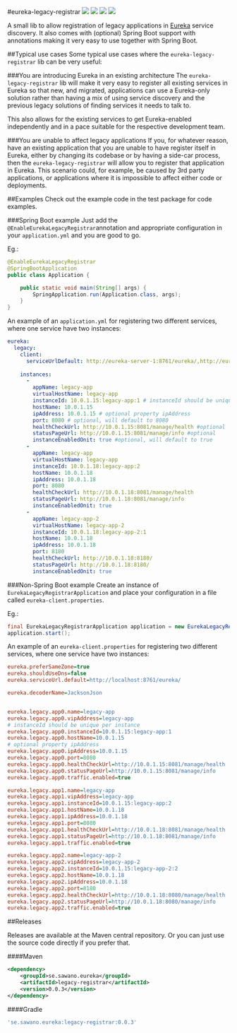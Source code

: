 #eureka-legacy-registrar
[![][travis img]][travis]
[![][maven img]][maven]
[![][release img]][release]
[![][license img]][license]

A small lib to allow registration of legacy applications in [Eureka](https://github.com/Netflix/eureka) service discovery. It also comes with (optional) Spring Boot support with
annotations making it very easy to use together with Spring Boot.
 
##Typical use cases
Some typical use cases where the `eureka-legacy-registrar` lib can be very useful:

###You are introducing Eureka in an existing architecture
The `eureka-legacy-registrar` lib will make it very easy to register all existing services in Eureka so that new, and migrated, applications can use a Eureka-only solution rather
than having a mix of using service discovery and the previous legacy solutions of finding services it needs to talk to.

This also allows for the existing services to get Eureka-enabled independently and in a pace suitable for the respective development team. 

###You are unable to affect legacy applications
If you, for whatever reason, have an existing application that you are unable to have register itself in Eureka, either by changing its codebase or by having a side-car process, then
the `eureka-legacy-registrar` will allow you to register that application in Eureka. This scenario could, for example, be caused by 3rd party applications, or applications where it is 
impossible to affect either code or deployments.

##Examples
Check out the example code in the test package for code examples.

###Spring Boot example
Just add the `@EnableEurekaLegacyRegistrar`annotation and appropriate configuration in your `application.yml` and you are good to go.

Eg.:

```java
@EnableEurekaLegacyRegistrar
@SpringBootApplication
public class Application {

    public static void main(String[] args) {
        SpringApplication.run(Application.class, args);
    }
}
```

An example of an `application.yml` for registering two different services, where one service have two instances:  

```yaml
eureka:
  legacy:
    client:
      serviceUrlDefault: http://eureka-server-1:8761/eureka/,http://eureka-server-2:8761/eureka/
  
    instances:
      -
        appName: legacy-app
        virtualHostName: legacy-app
        instanceId: 10.0.1.15:legacy-app:1 # instanceId should be unique per instance
        hostName: 10.0.1.15
        ipAddress: 10.0.1.15 # optional property ipAddress
        port: 8080 # optional, will default to 8080
        healthCheckUrl: http://10.0.1.15:8081/manage/health #optional
        statusPageUrl: http://10.0.1.15:8081/manage/info #optional
        instanceEnabledOnit: true #optional, will default to true
      -
        appName: legacy-app
        virtualHostName: legacy-app
        instanceId: 10.0.1.18:legacy-app:2
        hostName: 10.0.1.18
        ipAddress: 10.0.1.18 
        port: 8080
        healthCheckUrl: http://10.0.1.18:8081/manage/health
        statusPageUrl: http://10.0.1.18:8081/manage/info
        instanceEnabledOnit: true
      -
        appName: legacy-app-2
        virtualHostName: legacy-app-2
        instanceId: 10.0.1.18:legacy-app-2:1
        hostName: 10.0.1.18
        ipAddress: 10.0.1.18
        port: 8180
        healthCheckUrl: http://10.0.1.18:8180/
        statusPageUrl: http://10.0.1.18:8180/
        instanceEnabledOnit: true
```

###Non-Spring Boot example
Create an instance of `EurekaLegacyRegistrarApplication` and place your configuration in a file called `eureka-client.properties`.

Eg.:

```java
final EurekaLegacyRegistrarApplication application = new EurekaLegacyRegistrarApplication();
application.start();
```

An example of an `eureka-client.properties` for registering two different services, where one service have two instances:  

```ini
eureka.preferSameZone=true
eureka.shouldUseDns=false
eureka.serviceUrl.default=http://localhost:8761/eureka/

eureka.decoderName=JacksonJson


eureka.legacy.app0.name=legacy-app
eureka.legacy.app0.vipAddress=legacy-app
# instanceId should be unique per instance
eureka.legacy.app0.instanceId=10.0.1.15:legacy-app:1
eureka.legacy.app0.hostName=10.0.1.15
# optional property ipAddress
eureka.legacy.app0.ipAddress=10.0.1.15
eureka.legacy.app0.port=8080
eureka.legacy.app0.healthCheckUrl=http://10.0.1.15:8081/manage/health
eureka.legacy.app0.statusPageUrl=http://10.0.1.15:8081/manage/info
eureka.legacy.app0.traffic.enabled=true

eureka.legacy.app1.name=legacy-app
eureka.legacy.app1.vipAddress=legacy-app
eureka.legacy.app1.instanceId=10.0.1.15:legacy-app:2
eureka.legacy.app1.hostName=10.0.1.18
eureka.legacy.app1.ipAddress=10.0.1.18
eureka.legacy.app1.port=8080
eureka.legacy.app1.healthCheckUrl=http://10.0.1.18:8081/manage/health
eureka.legacy.app1.statusPageUrl=http://10.0.1.18:8081/manage/info
eureka.legacy.app1.traffic.enabled=true

eureka.legacy.app2.name=legacy-app-2
eureka.legacy.app2.vipAddress=legacy-app-2
eureka.legacy.app2.instanceId=10.0.1.15:legacy-app-2:2
eureka.legacy.app2.hostName=10.0.1.18
eureka.legacy.app2.ipAddress=10.0.1.18
eureka.legacy.app2.port=8180
eureka.legacy.app2.healthCheckUrl=http://10.0.1.18:8080/manage/health
eureka.legacy.app2.statusPageUrl=http://10.0.1.18:8080/manage/info
eureka.legacy.app2.traffic.enabled=true
```

##Releases

Releases are available at the Maven central repository. Or you can just use the source code directly if you prefer that.

####Maven
```xml
<dependency>
    <groupId>se.sawano.eureka</groupId>
    <artifactId>legacy-registrar</artifactId>
    <version>0.0.3</version>
</dependency>
```

####Gradle
```groovy
'se.sawano.eureka:legacy-registrar:0.0.3'
```

[travis]:https://travis-ci.org/sawano/eureka-legacy-registrar
[travis img]:https://travis-ci.org/sawano/eureka-legacy-registrar.svg?branch=master
[maven]:http://search.maven.org/#search|gav|1|g:"se.sawano.eureka"%20AND%20a:"legacy-registrar"
[maven img]:https://maven-badges.herokuapp.com/maven-central/se.sawano.eureka/legacy-registrar/badge.svg
[release]:https://github.com/sawano/eureka-legacy-registrar/releases
[release img]:https://img.shields.io/github/release/sawano/eureka-legacy-registrar.svg
[license]:LICENSE
[license img]:https://img.shields.io/badge/License-Apache%202-blue.svg
